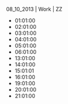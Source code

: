 08_10_2013 | Work | ZZ 
* 01:01:00
* 02:01:00
* 03:01:00
* 04:01:00
* 05:01:00
* 06:01:00
* 13:01:00
* 14:01:00
* 15:01:01
* 16:01:00
* 19:01:00
* 20:01:00
* 21:01:00
